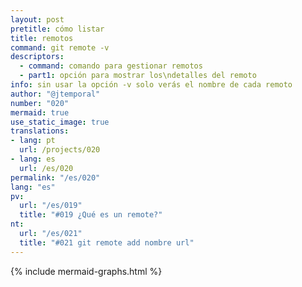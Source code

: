 ```yaml
---
layout: post
pretitle: cómo listar
title: remotos
command: git remote -v
descriptors:
  - command: comando para gestionar remotos
  - part1: opción para mostrar los\ndetalles del remoto
info: sin usar la opción -v solo verás el nombre de cada remoto
author: "@jtemporal"
number: "020"
mermaid: true
use_static_image: true
translations:
- lang: pt
  url: /projects/020
- lang: es
  url: /es/020
permalink: "/es/020"
lang: "es"
pv:
  url: "/es/019"
  title: "#019 ¿Qué es un remote?"
nt:
  url: "/es/021"
  title: "#021 git remote add nombre url"
---
```


{% include mermaid-graphs.html %}